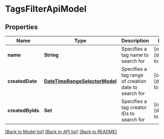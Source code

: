 # TagsFilterApiModel
## Properties

| Name | Type | Description | Notes |
|------------ | ------------- | ------------- | -------------|
| **name** | **String** | Specifies a tag name to search for | [optional] [default to null] |
| **createdDate** | [**DateTimeRangeSelectorModel**](DateTimeRangeSelectorModel.md) | Specifies a tag range of creation date to search for | [optional] [default to null] |
| **createdByIds** | **Set** | Specifies a tag creator IDs to search for | [optional] [default to null] |

[[Back to Model list]](../README.md#documentation-for-models) [[Back to API list]](../README.md#documentation-for-api-endpoints) [[Back to README]](../README.md)

